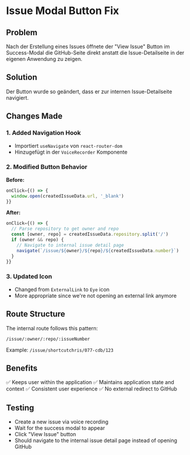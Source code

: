# Issue Modal Button Fix

## Problem
Nach der Erstellung eines Issues öffnete der "View Issue" Button im Success-Modal die GitHub-Seite direkt anstatt die Issue-Detailseite in der eigenen Anwendung zu zeigen.

## Solution
Der Button wurde so geändert, dass er zur internen Issue-Detailseite navigiert.

## Changes Made

### 1. Added Navigation Hook
- Importiert `useNavigate` von `react-router-dom`
- Hinzugefügt in der `VoiceRecorder` Komponente

### 2. Modified Button Behavior
**Before:**
```javascript
onClick={() => {
  window.open(createdIssueData.url, '_blank')
}}
```

**After:**
```javascript
onClick={() => {
  // Parse repository to get owner and repo
  const [owner, repo] = createdIssueData.repository.split('/')
  if (owner && repo) {
    // Navigate to internal issue detail page
    navigate(`/issue/${owner}/${repo}/${createdIssueData.number}`)
  }
}}
```

### 3. Updated Icon
- Changed from `ExternalLink` to `Eye` icon
- More appropriate since we're not opening an external link anymore

## Route Structure
The internal route follows this pattern:
```
/issue/:owner/:repo/:issueNumber
```

Example: `/issue/shortcutchris/077-cdb/123`

## Benefits
✅ Keeps user within the application
✅ Maintains application state and context
✅ Consistent user experience
✅ No external redirect to GitHub

## Testing
- Create a new issue via voice recording
- Wait for the success modal to appear
- Click "View Issue" button
- Should navigate to the internal issue detail page instead of opening GitHub